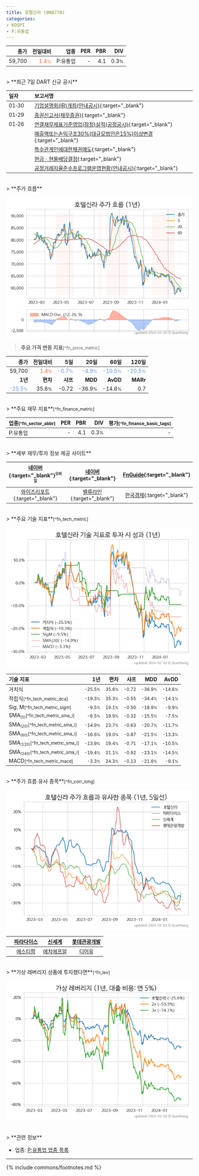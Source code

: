 ```yaml
---
title: 호텔신라 (008770)
categories:
- KOSPI
- P:유통업
---
```

| **종가** | **전일대비** | **업종** | **PER** | **PBR** | **DIV** |
| -------: | -----------: | -------: | ------: | ------: | ------: |
| 59,700 | <span style="color: tomato">1.4<small>%</small></span> | P:유통업 | - | 4.1 | 0.3<small>%</small> |

<!-- more -->

<br>
> **최근 7일 DART 신규 공시**<a id="dart"></a>

| **일자** |      | **보고서명** |
| :------- | :--- | :----------- |
| 01&#x2011;30 | | [기업설명회(IR)개최(안내공시)](https://dart.fss.or.kr/dsaf001/main.do?rcpNo=20240130800726){:target="_blank"} |
| 01&#x2011;29 | | [증권신고서(채무증권)](https://dart.fss.or.kr/dsaf001/main.do?rcpNo=20240129000338){:target="_blank"} |
| 01&#x2011;26 | | [연결재무제표기준영업(잠정)실적(공정공시)](https://dart.fss.or.kr/dsaf001/main.do?rcpNo=20240126800643){:target="_blank"} |
|  | | [매출액또는손익구조30%(대규모법인은15%)이상변경](https://dart.fss.or.kr/dsaf001/main.do?rcpNo=20240126800566){:target="_blank"} |
|  | | [특수관계인에대한채권매도](https://dart.fss.or.kr/dsaf001/main.do?rcpNo=20240126000425){:target="_blank"} |
|  | | [현금ㆍ현물배당결정](https://dart.fss.or.kr/dsaf001/main.do?rcpNo=20240126800550){:target="_blank"} |
|  | | [공정거래자율준수프로그램운영현황(안내공시)](https://dart.fss.or.kr/dsaf001/main.do?rcpNo=20240126800546){:target="_blank"} |

<br>
> **주가 흐름**<a id="price"></a>

![008770](/stock/images/008770.png)

> **주요 가격 변동 지표**<small>[^fn_price_metric]</small>

| **종가** | **전일대비** | **5일** | **20일** | **60일** | **120일** |
| -------: | -----------: | ------: | -------: | -------: | --------: |
| 59,700 | <span style="color: tomato">1.4<small>%</small></span> | <span style="color: cornflowerblue">-0.7<small>%</small></span> | <span style="color: cornflowerblue">-4.9<small>%</small></span> | <span style="color: cornflowerblue">-10.5<small>%</small></span> | <span style="color: cornflowerblue">-20.5<small>%</small></span> |
| **1년** | **편차** | **샤프** | **MDD** | **AvDD** | **MARr** |
| <span style="color: cornflowerblue">-25.5<small>%</small></span> | 35.6<small>%</small> | -0.72 | -36.9<small>%</small> | -14.6<small>%</small> | 0.7 |

<br>
> **주요 재무 지표**<small>[^fn_finance_metric]</small>

| **업종**<small>[^fn_sector_abbr]</small> | **PER** | **PBR** | **DIV** | **평가**<small>[^fn_finance_basic_tags]</small> |
| :--------------------------------------- | ------: | ------: | ------: | ----------------------------------------------: |
| P:유통업 | - | 4.1 | 0.3<small>%</small> | - |

<br>
> **세부 재무/투자 정보 제공 사이트**

| [네이버](https://m.stock.naver.com/domestic/stock/008770/finance/summary){:target="_blank"}<sup><small>모바일</small></sup> | [네이버](https://finance.naver.com/item/coinfo.naver?code=008770){:target="_blank"} | [FnGuide](https://comp.fnguide.com/SVO2/ASP/SVD_Invest.asp?gicode=A008770&MenuYn=Y){:target="_blank"} |
| :---: | :---: | :---: |
| [와이즈리포트](https://comp.wisereport.co.kr/company/c1040001.aspx?cmp_cd=008770){:target="_blank"} | [밸류라인](https://www.valueline.co.kr/finance/summary/008770){:target="_blank"} | [한국경제](https://markets.hankyung.com/stock/008770/financial-summary){:target="_blank"} |

<br>
> **주요 기술 지표**<small>[^fn_tech_metric]</small>


![008770](/stock/images/008770_tech.png)

| **기술 지표** | **1년** | **편차** | **샤프** | **MDD** | **AvDD** |
| :------------ | ------: | -----------: | -------: | ------: | -------: |
| 거치식 | <small>-25.5<small>%</small></small> | <small>35.6<small>%</small></small> | <small>-0.72</small> | <small>-36.9<small>%</small></small> | <small>-14.6<small>%</small></small> |
| 적립식<small>[^fn_tech_metric_dca]</small> | <small>-19.3<small>%</small></small> | <small>35.3<small>%</small></small> | <small>-0.55</small> | <small>-34.4<small>%</small></small> | <small>-14.1<small>%</small></small> |
| Sig. M<small>[^fn_tech_metric_sigm]</small> | <small>-9.5<small>%</small></small> | <small>19.1<small>%</small></small> | <small>-0.50</small> | <small>-18.9<small>%</small></small> | <small>-9.9<small>%</small></small> |
| SMA<small><sub>(5)</sub></small><small>[^fn_tech_metric_sma_i]</small> | <small>-6.5<small>%</small></small> | <small>19.9<small>%</small></small> | <small>-0.32</small> | <small>-15.5<small>%</small></small> | <small>-7.5<small>%</small></small> |
| SMA<small><sub>(20)</sub></small><small>[^fn_tech_metric_sma_i]</small> | <small>-14.9<small>%</small></small> | <small>23.7<small>%</small></small> | <small>-0.63</small> | <small>-20.7<small>%</small></small> | <small>-11.7<small>%</small></small> |
| SMA<small><sub>(60)</sub></small><small>[^fn_tech_metric_sma_i]</small> | <small>-16.6<small>%</small></small> | <small>19.0<small>%</small></small> | <small>-0.87</small> | <small>-21.5<small>%</small></small> | <small>-13.3<small>%</small></small> |
| SMA<small><sub>(120)</sub></small><small>[^fn_tech_metric_sma_i]</small> | <small>-13.9<small>%</small></small> | <small>19.4<small>%</small></small> | <small>-0.71</small> | <small>-17.1<small>%</small></small> | <small>-10.5<small>%</small></small> |
| SMA<small><sub>(240)</sub></small><small>[^fn_tech_metric_sma_i]</small> | <small>-19.4<small>%</small></small> | <small>21.1<small>%</small></small> | <small>-0.92</small> | <small>-23.1<small>%</small></small> | <small>-14.5<small>%</small></small> |
| MACD<small>[^fn_tech_metric_macd]</small> | <small>-3.3<small>%</small></small> | <small>24.3<small>%</small></small> | <small>-0.13</small> | <small>-21.6<small>%</small></small> | <small>-9.1<small>%</small></small> |

<br>
> **주가 흐름 유사 종목**<a id="corr"></a><small>[^fn_corr_long]</small>

![008770](/stock/images/008770_corr.png)

|       | [파라다이스](/034230/) | [신세계](/004170/) | [롯데관광개발](/032350/) |
| :---: | :------------------------------------: | :------------------------------------: | :------------------------------------: |
|       | [에스티팜](/237690/) | [에치에프알](/230240/) | [디어유](/376300/) |

<br>
> **가상 레버리지 상품에 투자했다면**<a id="2x"></a><small>[^fn_lev]</small>

![008770](/stock/images/008770_2x.png)

<br>
> **관련 정보**

- 업종: [P:유통업 업종 목록](/stats/sector/kospi_업종_유통업_종목/)

---
{% include commons/footnotes.md %}